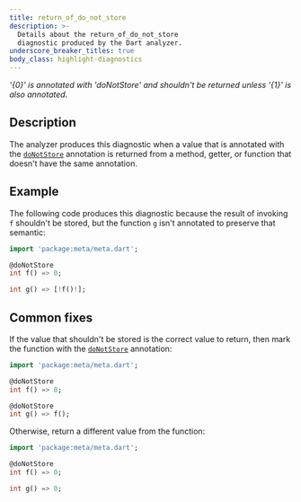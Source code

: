 ```yaml
---
title: return_of_do_not_store
description: >-
  Details about the return_of_do_not_store
  diagnostic produced by the Dart analyzer.
underscore_breaker_titles: true
body_class: highlight-diagnostics
---
```


_'{0}' is annotated with 'doNotStore' and shouldn't be returned unless '{1}' is
also annotated._

## Description

The analyzer produces this diagnostic when a value that is annotated with
the [`doNotStore`][meta-doNotStore] annotation is returned from a method,
getter, or function that doesn't have the same annotation.

## Example

The following code produces this diagnostic because the result of invoking
`f` shouldn't be stored, but the function `g` isn't annotated to preserve
that semantic:

```dart
import 'package:meta/meta.dart';

@doNotStore
int f() => 0;

int g() => [!f()!];
```

## Common fixes

If the value that shouldn't be stored is the correct value to return, then
mark the function with the [`doNotStore`][meta-doNotStore] annotation:

```dart
import 'package:meta/meta.dart';

@doNotStore
int f() => 0;

@doNotStore
int g() => f();
```

Otherwise, return a different value from the function:

```dart
import 'package:meta/meta.dart';

@doNotStore
int f() => 0;

int g() => 0;
```

[meta-doNotStore]: https://pub.dev/documentation/meta/latest/meta/doNotStore-constant.html
